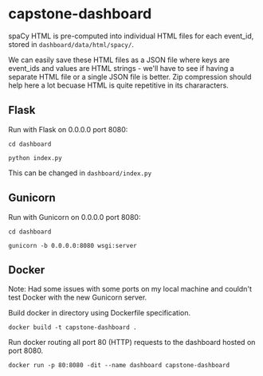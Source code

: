 # capstone-dashboard

spaCy HTML is pre-computed into individual HTML files for each event_id, stored in `dashboard/data/html/spacy/`.

We can easily save these HTML files as a JSON file where keys are event_ids and values are HTML strings - we'll have to see if having a separate HTML file or a single JSON file is better. Zip compression should help here a lot becuase HTML is quite repetitive in its chararacters.

## Flask
Run with Flask on 0.0.0.0 port 8080:

`cd dashboard`

`python index.py`

This can be changed in `dashboard/index.py`

## Gunicorn
Run with Gunicorn on 0.0.0.0 port 8080:

`cd dashboard`

`gunicorn -b 0.0.0.0:8080 wsgi:server`

## Docker
Note: Had some issues with some ports on my local machine and couldn't test Docker with the new Gunicorn server.

Build docker in directory using Dockerfile specification.

`docker build -t capstone-dashboard .`

Run docker routing all port 80 (HTTP) requests to the dashboard hosted on port 8080.

`docker run -p 80:8080 -dit --name dashboard capstone-dashboard`
